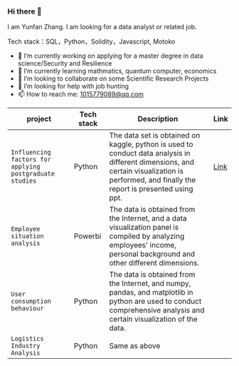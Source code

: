 ### Hi there 👋

I am Yunfan Zhang. I am looking for a data analyst or related job.

Tech stack：SQL，Python，Solidity，Javascript, Motoko

- 🔭 I’m currently working on applying for a master degree in data science/Security and Resilience
- 🌱 I’m currently learning mathmatics, quantum computer, economics
- 👯 I’m looking to collaborate on some Scientific Research Projects
- 🤔 I’m looking for help with job hunting
- 📫 How to reach me: 1015779089@qq.com


| project | Tech stack | Description | Link |
| --- | --- | --- | --- |
| `Influencing factors for applying postgraduate studies` | Python | The data set is obtained on kaggle, python is used to conduct data analysis in different dimensions, and certain visualization is performed, and finally the report is presented using ppt. | [Link](https://github.com/a-god-of-death/if_phone_can-t_see/blob/main/jupyterlab%E5%88%86%E6%9E%90%E8%BF%87%E7%A8%8B.ipynb) |
| `Employee situation analysis` | Powerbi | The data is obtained from the Internet, and a data visualization panel is compiled by analyzing employees' income, personal background and other different dimensions.
| `User consumption behaviour` | Python | The data is obtained from the Internet, and numpy, pandas, and matplotlib in python are used to conduct comprehensive analysis and certain visualization of the data.
| `Logistics Industry Analysis` | Python | Same as above
